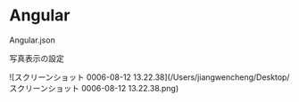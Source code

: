 # Angular

Angular.json

写真表示の設定

![スクリーンショット 0006-08-12 13.22.38](/Users/jiangwencheng/Desktop/スクリーンショット 0006-08-12 13.22.38.png)